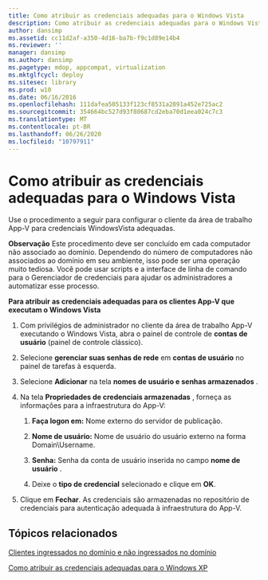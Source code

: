```yaml
---
title: Como atribuir as credenciais adequadas para o Windows Vista
description: Como atribuir as credenciais adequadas para o Windows Vista
author: dansimp
ms.assetid: cc11d2af-a350-4d16-ba7b-f9c1d89e14b4
ms.reviewer: ''
manager: dansimp
ms.author: dansimp
ms.pagetype: mdop, appcompat, virtualization
ms.mktglfcycl: deploy
ms.sitesec: library
ms.prod: w10
ms.date: 06/16/2016
ms.openlocfilehash: 111dafea505133f123cf8531a2891a452e725ac2
ms.sourcegitcommit: 354664bc527d93f80687cd2eba70d1eea024c7c3
ms.translationtype: MT
ms.contentlocale: pt-BR
ms.lasthandoff: 06/26/2020
ms.locfileid: "10797911"
---
```

# Como atribuir as credenciais adequadas para o Windows Vista


Use o procedimento a seguir para configurar o cliente da área de trabalho App-V para credenciais WindowsVista adequadas.

**Observação**  Este procedimento deve ser concluído em cada computador não associado ao domínio. Dependendo do número de computadores não associados ao domínio em seu ambiente, isso pode ser uma operação muito tediosa. Você pode usar scripts e a interface de linha de comando para o Gerenciador de credenciais para ajudar os administradores a automatizar esse processo.

 

**Para atribuir as credenciais adequadas para os clientes App-V que executam o Windows Vista**

1.  Com privilégios de administrador no cliente da área de trabalho App-V executando o Windows Vista, abra o painel de controle de **contas de usuário** (painel de controle clássico).

2.  Selecione **gerenciar suas senhas de rede** em **contas de usuário** no painel de tarefas à esquerda.

3.  Selecione **Adicionar** na tela **nomes de usuário e senhas armazenados** .

4.  Na tela **Propriedades de credenciais armazenadas** , forneça as informações para a infraestrutura do App-V:

    1.  **Faça logon em:** Nome externo do servidor de publicação.

    2.  **Nome de usuário:** Nome de usuário do usuário externo na forma Domain\\Username.

    3.  **Senha:** Senha da conta de usuário inserida no campo **nome de usuário** .

    4.  Deixe o **tipo de credencial** selecionado e clique em **OK**.

5.  Clique em **Fechar**. As credenciais são armazenadas no repositório de credenciais para autenticação adequada à infraestrutura do App-V.

## Tópicos relacionados


[Clientes ingressados no domínio e não ingressados no domínio](domain-joined-and-non-domain-joined-clients.md)

[Como atribuir as credenciais adequadas para o Windows XP](how-to-assign--the-proper-credentials-for-windows-xp.md)

 

 





